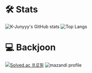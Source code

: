 <!-- ![header](https://capsule-render.vercel.app/api?type=slice&color=0:00ffff,50:9932cc,100:ff009f&height=300&section=header&text=0xc0de1dea&fontSize=77) --> 

# 🛠 Stats
![K-Junyyy's GitHub stats](https://github-readme-stats.vercel.app/api?username=0xc0de1dea&show_icons=true&theme=highcontrast&height=300)
![Top Langs](https://github-readme-stats.vercel.app/api/top-langs/?username=0xc0de1dea&theme=tokyonight)

# 💻 Backjoon
[![Solved.ac
프로필](http://mazassumnida.wtf/api/v2/generate_badge?boj=0xc0de1dea)](https://solved.ac/0xc0de1dea)
![mazandi profile](http://mazandi.herokuapp.com/api?handle=0xc0de1dea&theme=warm)
